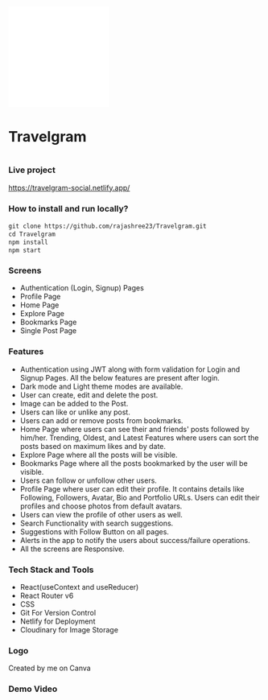 <img src="./src/assets/Logo_white.svg" alt="Travelgram" width="200" height="200" style="margin:auto" ><h1>Travelgram<h1></div>
### Live project
https://travelgram-social.netlify.app/

### How to install and run locally?

```
git clone https://github.com/rajashree23/Travelgram.git
cd Travelgram
npm install
npm start
```

### Screens
- Authentication (Login, Signup) Pages
- Profile Page
- Home Page
- Explore Page
- Bookmarks Page
- Single Post Page

### Features
  - Authentication using JWT along with form validation for Login and Signup Pages. All the below features are present after login.
  - Dark mode and Light theme modes are available.
  - User can create, edit and delete the post.
  - Image can be added to the Post.
  - Users can like or unlike any post.
  - Users can add or remove posts from bookmarks.
  - Home Page where users can see their and friends' posts followed by him/her. Trending, Oldest, and Latest Features where users can sort the posts based on maximum likes and by date.
  - Explore Page where all the posts will be visible.
  - Bookmarks Page where all the posts bookmarked by the user will be visible.
  - Users can follow or unfollow other users.
  - Profile Page where user can edit their profile. It contains details like Following, Followers, Avatar, Bio and Portfolio URLs. Users can edit their profiles and choose photos from default avatars.
  - Users can view the profile of other users as well.
  - Search Functionality with search suggestions.
  - Suggestions with Follow Button on all pages.
  - Alerts in the app to notify the users about success/failure operations.
  - All the screens are Responsive. 
    
### Tech Stack and Tools
- React(useContext and useReducer)
- React Router v6
- CSS
- Git For Version Control
- Netlify for Deployment
- Cloudinary for Image Storage

### Logo
Created by me on Canva

### Demo Video
